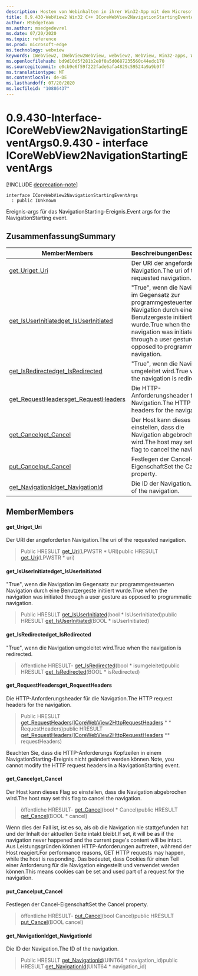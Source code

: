 ```yaml
---
description: Hosten von Webinhalten in ihrer Win32-App mit dem Microsoft Edge WebView2-Steuerelement
title: 0.9.430-WebView2 Win32 C++ ICoreWebView2NavigationStartingEventArgs
author: MSEdgeTeam
ms.author: msedgedevrel
ms.date: 07/20/2020
ms.topic: reference
ms.prod: microsoft-edge
ms.technology: webview
keywords: IWebView2, IWebView2WebView, webview2, WebView, Win32-apps, Win32, Edge, ICoreWebView2, ICoreWebView2Host, Browser-Steuerelement, Edge-HTML
ms.openlocfilehash: bd9d10d5f281b2e8f0a5d0687235560c44edc170
ms.sourcegitcommit: e0cb9e6f59f222fade6afa4829c59524a9a9b9ff
ms.translationtype: MT
ms.contentlocale: de-DE
ms.lasthandoff: 07/20/2020
ms.locfileid: "10886437"
---
```

# <span data-ttu-id="10dbc-104">0.9.430-Interface-ICoreWebView2NavigationStartingEventArgs</span><span class="sxs-lookup"><span data-stu-id="10dbc-104">0.9.430 - interface ICoreWebView2NavigationStartingEventArgs</span></span> 

[!INCLUDE [deprecation-note](../../includes/deprecation-note.md)]

```
interface ICoreWebView2NavigationStartingEventArgs
  : public IUnknown
```

<span data-ttu-id="10dbc-105">Ereignis-args für das NavigationStarting-Ereignis.</span><span class="sxs-lookup"><span data-stu-id="10dbc-105">Event args for the NavigationStarting event.</span></span>

## <span data-ttu-id="10dbc-106">Zusammenfassung</span><span class="sxs-lookup"><span data-stu-id="10dbc-106">Summary</span></span>

 <span data-ttu-id="10dbc-107">Member</span><span class="sxs-lookup"><span data-stu-id="10dbc-107">Members</span></span>                        | <span data-ttu-id="10dbc-108">Beschreibungen</span><span class="sxs-lookup"><span data-stu-id="10dbc-108">Descriptions</span></span>
--------------------------------|---------------------------------------------
[<span data-ttu-id="10dbc-109">get_Uri</span><span class="sxs-lookup"><span data-stu-id="10dbc-109">get_Uri</span></span>](#get_uri) | <span data-ttu-id="10dbc-110">Der URI der angeforderten Navigation.</span><span class="sxs-lookup"><span data-stu-id="10dbc-110">The uri of the requested navigation.</span></span>
[<span data-ttu-id="10dbc-111">get_IsUserInitiated</span><span class="sxs-lookup"><span data-stu-id="10dbc-111">get_IsUserInitiated</span></span>](#get_isuserinitiated) | <span data-ttu-id="10dbc-112">"True", wenn die Navigation im Gegensatz zur programmgesteuerten Navigation durch eine Benutzergeste initiiert wurde.</span><span class="sxs-lookup"><span data-stu-id="10dbc-112">True when the navigation was initiated through a user gesture as opposed to programmatic navigation.</span></span>
[<span data-ttu-id="10dbc-113">get_IsRedirected</span><span class="sxs-lookup"><span data-stu-id="10dbc-113">get_IsRedirected</span></span>](#get_isredirected) | <span data-ttu-id="10dbc-114">"True", wenn die Navigation umgeleitet wird.</span><span class="sxs-lookup"><span data-stu-id="10dbc-114">True when the navigation is redirected.</span></span>
[<span data-ttu-id="10dbc-115">get_RequestHeaders</span><span class="sxs-lookup"><span data-stu-id="10dbc-115">get_RequestHeaders</span></span>](#get_requestheaders) | <span data-ttu-id="10dbc-116">Die HTTP-Anforderungsheader für die Navigation.</span><span class="sxs-lookup"><span data-stu-id="10dbc-116">The HTTP request headers for the navigation.</span></span>
[<span data-ttu-id="10dbc-117">get_Cancel</span><span class="sxs-lookup"><span data-stu-id="10dbc-117">get_Cancel</span></span>](#get_cancel) | <span data-ttu-id="10dbc-118">Der Host kann dieses Flag so einstellen, dass die Navigation abgebrochen wird.</span><span class="sxs-lookup"><span data-stu-id="10dbc-118">The host may set this flag to cancel the navigation.</span></span>
[<span data-ttu-id="10dbc-119">put_Cancel</span><span class="sxs-lookup"><span data-stu-id="10dbc-119">put_Cancel</span></span>](#put_cancel) | <span data-ttu-id="10dbc-120">Festlegen der Cancel-Eigenschaft</span><span class="sxs-lookup"><span data-stu-id="10dbc-120">Set the Cancel property.</span></span>
[<span data-ttu-id="10dbc-121">get_NavigationId</span><span class="sxs-lookup"><span data-stu-id="10dbc-121">get_NavigationId</span></span>](#get_navigationid) | <span data-ttu-id="10dbc-122">Die ID der Navigation.</span><span class="sxs-lookup"><span data-stu-id="10dbc-122">The ID of the navigation.</span></span>

## <span data-ttu-id="10dbc-123">Member</span><span class="sxs-lookup"><span data-stu-id="10dbc-123">Members</span></span>

#### <span data-ttu-id="10dbc-124">get_Uri</span><span class="sxs-lookup"><span data-stu-id="10dbc-124">get_Uri</span></span> 

<span data-ttu-id="10dbc-125">Der URI der angeforderten Navigation.</span><span class="sxs-lookup"><span data-stu-id="10dbc-125">The uri of the requested navigation.</span></span>

> <span data-ttu-id="10dbc-126">Public HRESULT [get_Uri](#get_uri)(LPWSTR \* URI)</span><span class="sxs-lookup"><span data-stu-id="10dbc-126">public HRESULT [get_Uri](#get_uri)(LPWSTR \* uri)</span></span>

#### <span data-ttu-id="10dbc-127">get_IsUserInitiated</span><span class="sxs-lookup"><span data-stu-id="10dbc-127">get_IsUserInitiated</span></span> 

<span data-ttu-id="10dbc-128">"True", wenn die Navigation im Gegensatz zur programmgesteuerten Navigation durch eine Benutzergeste initiiert wurde.</span><span class="sxs-lookup"><span data-stu-id="10dbc-128">True when the navigation was initiated through a user gesture as opposed to programmatic navigation.</span></span>

> <span data-ttu-id="10dbc-129">Public HRESULT [get_IsUserInitiated](#get_isuserinitiated)(bool \* IsUserInitiated)</span><span class="sxs-lookup"><span data-stu-id="10dbc-129">public HRESULT [get_IsUserInitiated](#get_isuserinitiated)(BOOL \* isUserInitiated)</span></span>

#### <span data-ttu-id="10dbc-130">get_IsRedirected</span><span class="sxs-lookup"><span data-stu-id="10dbc-130">get_IsRedirected</span></span> 

<span data-ttu-id="10dbc-131">"True", wenn die Navigation umgeleitet wird.</span><span class="sxs-lookup"><span data-stu-id="10dbc-131">True when the navigation is redirected.</span></span>

> <span data-ttu-id="10dbc-132">öffentliche HRESULT- [get_IsRedirected](#get_isredirected)(bool \* isumgeleitet)</span><span class="sxs-lookup"><span data-stu-id="10dbc-132">public HRESULT [get_IsRedirected](#get_isredirected)(BOOL \* isRedirected)</span></span>

#### <span data-ttu-id="10dbc-133">get_RequestHeaders</span><span class="sxs-lookup"><span data-stu-id="10dbc-133">get_RequestHeaders</span></span> 

<span data-ttu-id="10dbc-134">Die HTTP-Anforderungsheader für die Navigation.</span><span class="sxs-lookup"><span data-stu-id="10dbc-134">The HTTP request headers for the navigation.</span></span>

> <span data-ttu-id="10dbc-135">Public HRESULT [get_RequestHeaders](#get_requestheaders)([ICoreWebView2HttpRequestHeaders](ICoreWebView2HttpRequestHeaders.md) \* \* RequestHeaders)</span><span class="sxs-lookup"><span data-stu-id="10dbc-135">public HRESULT [get_RequestHeaders](#get_requestheaders)([ICoreWebView2HttpRequestHeaders](ICoreWebView2HttpRequestHeaders.md) \*\* requestHeaders)</span></span>

<span data-ttu-id="10dbc-136">Beachten Sie, dass die HTTP-Anforderungs Kopfzeilen in einem NavigationStarting-Ereignis nicht geändert werden können.</span><span class="sxs-lookup"><span data-stu-id="10dbc-136">Note, you cannot modify the HTTP request headers in a NavigationStarting event.</span></span>

#### <span data-ttu-id="10dbc-137">get_Cancel</span><span class="sxs-lookup"><span data-stu-id="10dbc-137">get_Cancel</span></span> 

<span data-ttu-id="10dbc-138">Der Host kann dieses Flag so einstellen, dass die Navigation abgebrochen wird.</span><span class="sxs-lookup"><span data-stu-id="10dbc-138">The host may set this flag to cancel the navigation.</span></span>

> <span data-ttu-id="10dbc-139">öffentliche HRESULT- [get_Cancel](#get_cancel)(bool \* Cancel)</span><span class="sxs-lookup"><span data-stu-id="10dbc-139">public HRESULT [get_Cancel](#get_cancel)(BOOL \* cancel)</span></span>

<span data-ttu-id="10dbc-140">Wenn dies der Fall ist, ist es so, als ob die Navigation nie stattgefunden hat und der Inhalt der aktuellen Seite intakt bleibt.</span><span class="sxs-lookup"><span data-stu-id="10dbc-140">If set, it will be as if the navigation never happened and the current page's content will be intact.</span></span> <span data-ttu-id="10dbc-141">Aus Leistungsgründen können HTTP-Anforderungen auftreten, während der Host reagiert.</span><span class="sxs-lookup"><span data-stu-id="10dbc-141">For performance reasons, GET HTTP requests may happen, while the host is responding.</span></span> <span data-ttu-id="10dbc-142">Das bedeutet, dass Cookies für einen Teil einer Anforderung für die Navigation eingestellt und verwendet werden können.</span><span class="sxs-lookup"><span data-stu-id="10dbc-142">This means cookies can be set and used part of a request for the navigation.</span></span>

#### <span data-ttu-id="10dbc-143">put_Cancel</span><span class="sxs-lookup"><span data-stu-id="10dbc-143">put_Cancel</span></span> 

<span data-ttu-id="10dbc-144">Festlegen der Cancel-Eigenschaft</span><span class="sxs-lookup"><span data-stu-id="10dbc-144">Set the Cancel property.</span></span>

> <span data-ttu-id="10dbc-145">öffentliche HRESULT- [put_Cancel](#put_cancel)(bool Cancel)</span><span class="sxs-lookup"><span data-stu-id="10dbc-145">public HRESULT [put_Cancel](#put_cancel)(BOOL cancel)</span></span>

#### <span data-ttu-id="10dbc-146">get_NavigationId</span><span class="sxs-lookup"><span data-stu-id="10dbc-146">get_NavigationId</span></span> 

<span data-ttu-id="10dbc-147">Die ID der Navigation.</span><span class="sxs-lookup"><span data-stu-id="10dbc-147">The ID of the navigation.</span></span>

> <span data-ttu-id="10dbc-148">Public HRESULT [get_NavigationId](#get_navigationid)(UINT64 \* navigation_id)</span><span class="sxs-lookup"><span data-stu-id="10dbc-148">public HRESULT [get_NavigationId](#get_navigationid)(UINT64 \* navigation_id)</span></span>

